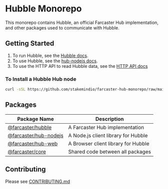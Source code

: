 # Hubble Monorepo

This monorepo contains Hubble, an official Farcaster Hub implementation, and other packages used to communicate with Hubble.


## Getting Started

1. To run Hubble, see the [Hubble docs](https://www.thehubble.xyz/).
1. To use Hubble, see the [hub-nodejs docs](./packages/hub-nodejs/docs/README.md).
1. To use the HTTP API to read Hubble data, see the [HTTP API docs](https://www.thehubble.xyz/docs/httpapi/httpapi.html)

### To Install a Hubble Hub node

```sh
curl -sSL https://github.com/stakemindio/farcaster-hub-monorepo/raw/main/scripts/hubble-bootstrap.sh | bash
```

## Packages

| Package Name                                  | Description                                                                    |
| --------------------------------------------- | ------------------------------------------------------------------------------ |
| [@farcaster/hubble](./apps/hubble)             | A Farcaster Hub implementation |
| [@farcaster/hub-nodejs](./packages/hub-nodejs) | A Node.js client library for Hubble |
| [@farcaster/hub-web](./packages/hub-web)       | A Browser client library for Hubble |
| [@farcaster/core](./packages/core)             | Shared code between all packages |


## Contributing

Please see [CONTRIBUTING.md](./CONTRIBUTING.md)
